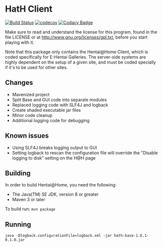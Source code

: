 # HatH Client

[![Build Status](https://travis-ci.org/brrritssocold/hath-client.svg?branch=master)](https://travis-ci.org/brrritssocold/hath-client)
[![codecov](https://codecov.io/gh/brrritssocold/hath-client/branch/master/graph/badge.svg?token=SmxgDI7wEC)](https://codecov.io/gh/brrritssocold/hath-client)
[![Codacy Badge](https://img.shields.io/codacy/grade/37cd1054934c4c689912992827cf5c3a/master.svg?maxAge=2592000)](https://www.codacy.com/app/brrritssocold/hath-client?utm_source=github.com&amp;utm_medium=referral&amp;utm_content=brrritssocold/hath-client&amp;utm_campaign=Badge_Grade)

Make sure to read and understand the license for this program, found in the file LICENSE or at http://www.gnu.org/licenses/gpl.txt, before you start playing with it.

Note that this package only contains the Hentai@Home Client, which is coded specifically for E-Hentai Galleries. The server-side systems are highly dependent on the setup of a given site, and must be coded specially if it's to be used for other sites.

## Changes
 - Mavenized project
 - Split Base and GUI code into separate modules
 - Replaced logging code with SLF4J and logback
 - Create shaded executable jar files
 - Minor code cleanup
 - Additional logging code for debugging

## Known issues
 - Using SLF4J breaks logging output to GUI
 - Setting logback to rescan the configuration file will override the "Disable logging to disk" setting on the H@H page
 
## Building
In order to build Hentai@Home, you need the following:

- The Java(TM) SE JDK, version 8 or greater
- Maven 3 or later

To build run:
```mvn package```

## Running
```java -Dlogback.configurationFile=logback.xml -jar hath-base-1.6.1-0.1.0.jar```


